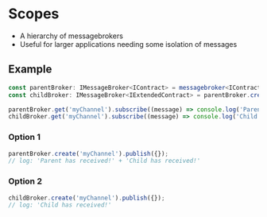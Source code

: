 # Scopes

- A hierarchy of messagebrokers
- Useful for larger applications needing some isolation of messages

## Example

```typescript
const parentBroker: IMessageBroker<IContract> = messagebroker<IContract>();
const childBroker: IMessageBroker<IExtendedContract> = parentBroker.createScope<IExtendedContract>();

parentBroker.get('myChannel').subscribe((message) => console.log('Parent has received!'));
childBroker.get('myChannel').subscribe((message) => console.log('Child has received!'));
```

### Option 1

```typescript
parentBroker.create('myChannel').publish({});
// log: 'Parent has received!' + 'Child has received!'
```

### Option 2

```typescript
childBroker.create('myChannel').publish({});
// log: 'Child has received!'
```

